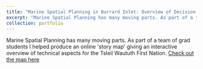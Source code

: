 ```yaml
---
title: "Marine Spatial Planning in Burrard Inlet: Overview of Decision Support and Technical Aspects (2020)"
excerpt: "Marine Spatial Planning has many moving parts. As part of a team of grad students I helped produce an online 'story map' giving an interactive overview of technical aspects for the Tsleil Waututh First Nation. <br/><img src='/images/storymap.png' width='400px%'>"
collection: portfolio
---
```


Marine Spatial Planning has many moving parts. As part of a team of grad students I helped produce an online 'story map' giving an interactive overview of technical aspects for the Tsleil Waututh First Nation.
[Check out the map here](https://storymaps.arcgis.com/stories/f706a6e15fc942eab88a05af863b6ff4)